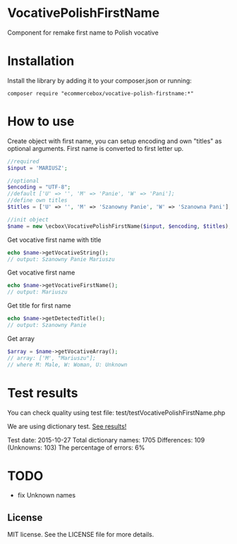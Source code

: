 # VocativePolishFirstName
Component for remake first name to Polish vocative


Installation
======================

Install the library by adding it to your composer.json or running:

    composer require "ecommercebox/vocative-polish-firstname:*"

# How to use

Create object with first name, you can setup encoding and own "titles" as optional arguments.
First name is converted to first letter up.

```php
//required
$input = 'MARIUSZ';

//optional
$encoding = "UTF-8";
//default ['U' => '', 'M' => 'Panie', 'W' => 'Pani'];
//define own titles
$titles = ['U' => '', 'M' => 'Szanowny Panie', 'W' => 'Szanowna Pani'];

//init object
$name = new \ecbox\VocativePolishFirstName($input, $encoding, $titles);
```

Get vocative first name with title
```php
echo $name->getVocativeString();
// output: Szanowny Panie Mariuszu
```

Get vocative first name
```php
echo $name->getVocativeFirstName();
// output: Mariuszu
```


Get title for first name
```php
echo $name->getDetectedTitle();
// output: Szanowny Panie
```

Get array
```php
$array = $name->getVocativeArray();
// array: ['M', "Mariuszu"];
// where M: Male, W: Woman, U: Unknown
```

# Test results

You can check quality using test file: test/testVocativePolishFirstName.php

We are using dictionary test. [See results!](test/RESULTS.html)

Test date: 2015-10-27
Total dictionary names: 1705 
Differences: 109 (Unknowns: 103) 
The percentage of errors: 6% 

# TODO

* fix Unknown names

License
-------
MIT license. See the LICENSE file for more details.